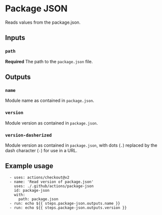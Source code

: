 # Package JSON

Reads values from the package.json.

## Inputs

### `path`

**Required** 
The path to the `package.json` file.

## Outputs

### `name`

Module name as contained in `package.json`.

### `version`

Module version as contained in `package.json`.

### `version-dasherized`

Module version as contained in `package.json`, with dots (`.`) replaced by the dash character (`-`) for use in a URL.


## Example usage

```
  - uses: actions/checkout@v2
  - name: 'Read version of package.json'
    uses: ./.github/actions/package-json
    id: package-json
    with:
      path: package.json
  - run: echo ${{ steps.package-json.outputs.name }}
  - run: echo ${{ steps.package-json.outputs.version }}
```